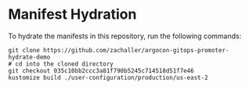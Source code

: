 # Manifest Hydration

To hydrate the manifests in this repository, run the following commands:

```shell
git clone https://github.com/zachaller/argocon-gitops-promoter-hydrate-demo
# cd into the cloned directory
git checkout 035c10bb2ccc3a81f790b5245c714518d51f7e46
kustomize build ./user-configuration/production/us-east-2
```
